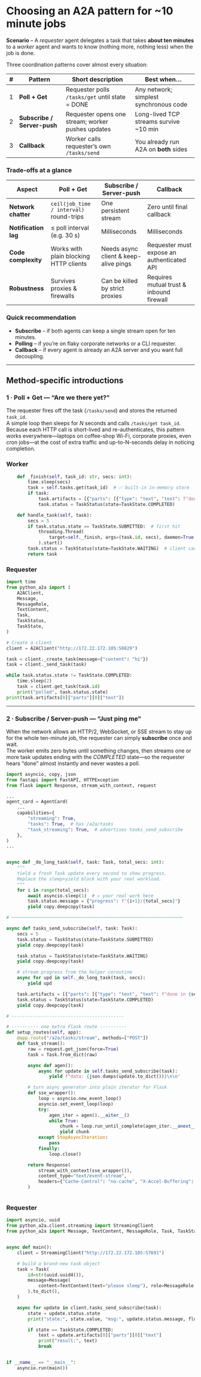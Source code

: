 # Choosing an A2A pattern for ~10 minute jobs

**Scenario** – A *requester* agent delegates a task that takes **about ten minutes** to a *worker* agent and wants to know (nothing more, nothing less) when the job is done.

Three coordination patterns cover almost every situation:

| # | Pattern                       | Short description                                  | Best when…                                     |
|---|------------------------------|----------------------------------------------------|------------------------------------------------|
| 1 | **Poll + Get**               | Requester polls `/tasks/get` until state = DONE    | Any network; simplest synchronous code         |
| 2 | **Subscribe / Server-push**  | Requester opens one stream; worker pushes updates  | Long-lived TCP streams survive ~10 min         |
| 3 | **Callback**                 | Worker calls requester’s own `/tasks/send`         | You already run A2A on **both** sides          |

### Trade-offs at a glance

| Aspect                | Poll + Get                                    | Subscribe / Server-push                    | Callback                                  |
|-----------------------|-----------------------------------------------|--------------------------------------------|-------------------------------------------|
| **Network chatter**   | `ceil(job_time / interval)` round-trips       | One persistent stream                      | Zero until final callback                 |
| **Notification lag**  | ≤ poll interval (e.g. 30 s)                   | Milliseconds                               | Milliseconds                              |
| **Code complexity**   | Works with plain blocking HTTP clients        | Needs async client & keep-alive pings      | Requester must expose an authenticated API|
| **Robustness**        | Survives proxies & firewalls                  | Can be killed by strict proxies            | Requires mutual trust & inbound firewall  |

### Quick recommendation

* **Subscribe** – if both agents can keep a single stream open for ten minutes.  
* **Polling** – if you’re on flaky corporate networks or a CLI requester.  
* **Callback** – if every agent is already an A2A server and you want full decoupling.

---

## Method-specific introductions

### 1 · Poll + Get — “Are we there yet?”

The requester fires off the task (`/tasks/send`) and stores the returned `task_id`.  
A simple loop then sleeps for *N* seconds and calls `/tasks/get task_id`.  
Because each HTTP call is short-lived and re-authenticates, this pattern works everywhere—laptops on coffee-shop Wi-Fi, corporate proxies, even cron jobs—at the cost of extra traffic and up-to-N-seconds delay in noticing completion.


### Worker

```python
    def _finish(self, task_id: str, secs: int):
        time.sleep(secs)
        task = self.tasks.get(task_id)  # ✅ built‑in in‑memory store
        if task:
            task.artifacts = [{"parts": [{"type": "text", "text": f"done in {secs}s"}]}]
            task.status = TaskStatus(state=TaskState.COMPLETED)

    def handle_task(self, task):
        secs = 5
        if task.status.state == TaskState.SUBMITTED:  # first hit
            threading.Thread(
                target=self._finish, args=(task.id, secs), daemon=True
            ).start()
        task.status = TaskStatus(state=TaskState.WAITING)  # client can poll
        return task
```


### Requester
```python
import time
from python_a2a import (
    A2AClient,
    Message,
    MessageRole,
    TextContent,
    Task,
    TaskStatus,
    TaskState,
)

# Create a client
client = A2AClient("http://172.22.172.105:58829")

task = client._create_task(message={"content": "hi"})
task = client._send_task(task)

while task.status.state != TaskState.COMPLETED:
    time.sleep(2)
    task = client.get_task(task.id)
    print("polled", task.status.state)
print(task.artifacts[0]["parts"][0]["text"])
```

---

### 2 · Subscribe / Server-push — “Just ping me”

When the network allows an HTTP/2, WebSocket, or SSE stream to stay up for the whole ten-minute job, the requester can simply **subscribe** once and wait.  
The worker emits zero bytes until something changes, then streams one or more task updates ending with the *COMPLETED* state—so the requester hears “done” almost instantly and never wastes a poll.


```python
import asyncio, copy, json
from fastapi import FastAPI, HTTPException
from flask import Response, stream_with_context, request

...
agent_card = AgentCard(
    ...
    capabilities={
        "streaming": True,
        "tasks": True,  # has /a2a/tasks
        "task_streaming": True,  # advertises tasks_send_subscribe
    },
)
...


async def _do_long_task(self, task: Task, total_secs: int):
    """
    Yield a fresh Task update every second to show progress.
    Replace the sleep+yield block with your real workload.
    """
    for i in range(total_secs):
        await asyncio.sleep(1)  # ← your real work here
        task.status.message = {"progress": f"{i+1}/{total_secs}"}
        yield copy.deepcopy(task)

# ────────────────────────────────────────────────────────────────

async def tasks_send_subscribe(self, task: Task):
    secs = 5
    task.status = TaskStatus(state=TaskState.SUBMITTED)
    yield copy.deepcopy(task)

    task.status = TaskStatus(state=TaskState.WAITING)
    yield copy.deepcopy(task)

    # stream progress from the helper coroutine
    async for upd in self._do_long_task(task, secs):
        yield upd

    task.artifacts = [{"parts": [{"type": "text", "text": f"done in {secs}s"}]}]
    task.status = TaskStatus(state=TaskState.COMPLETED)
    yield copy.deepcopy(task)

# ------------------------------------------

# ---------- one extra Flask route ----------
def setup_routes(self, app):
    @app.route("/a2a/tasks/stream", methods=["POST"])
    def task_stream():
        raw = request.get_json(force=True)
        task = Task.from_dict(raw)

        async def agen():
            async for update in self.tasks_send_subscribe(task):
                yield f"data: {json.dumps(update.to_dict())}\n\n"

        # turn async generator into plain iterator for Flask
        def sse_wrapper():
            loop = asyncio.new_event_loop()
            asyncio.set_event_loop(loop)
            try:
                agen_iter = agen().__aiter__()
                while True:
                    chunk = loop.run_until_complete(agen_iter.__anext__())
                    yield chunk
            except StopAsyncIteration:
                pass
            finally:
                loop.close()

        return Response(
            stream_with_context(sse_wrapper()),
            content_type="text/event-stream",
            headers={"Cache-Control": "no-cache", "X-Accel-Buffering": "no"},
        )



```


### Requester

```python
import asyncio, uuid
from python_a2a.client.streaming import StreamingClient
from python_a2a import Message, TextContent, MessageRole, Task, TaskState


async def main():
    client = StreamingClient("http://172.22.172.105:57691")

    # build a brand-new task object
    task = Task(
        id=str(uuid.uuid4()),
        message=Message(
            content=TextContent(text="please sleep"), role=MessageRole.USER
        ).to_dict(),
    )

    async for update in client.tasks_send_subscribe(task):
        state = update.status.state
        print("state:", state.value, "msg:", update.status.message, flush=True)

        if state == TaskState.COMPLETED:
            text = update.artifacts[0]["parts"][0]["text"]
            print("result:", text)
            break


if __name__ == "__main__":
    asyncio.run(main())
```
